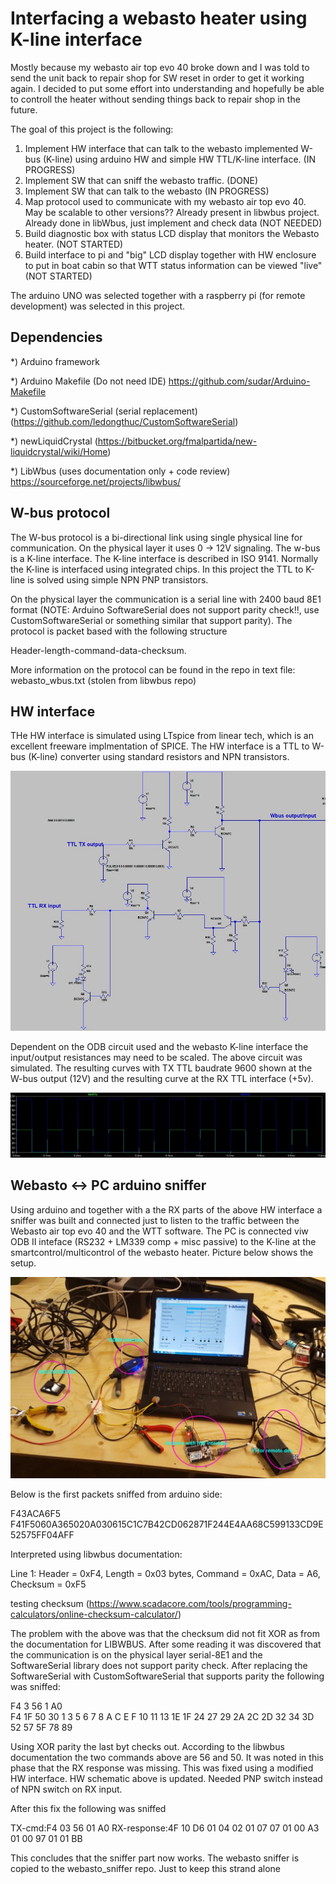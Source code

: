 # Interfacing a webasto heater using K-line interface
Mostly because my webasto air top evo 40 broke down and I was told to send the unit back to repair shop for SW reset in order to get it working again. I decided to put some effort into understanding and hopefully be able to controll the heater without sending things back to repair shop in the future.

The goal of this project is the following:

1) Implement HW interface that can talk to the webasto implemented W-bus (K-line) using arduino HW and simple HW TTL/K-line interface. (IN PROGRESS)
2) Implement SW that can sniff the webasto traffic. (DONE)
3) Implement SW that can talk to the webasto (IN PROGRESS)
4) Map protocol used to communicate with my webasto air top evo 40. May be scalable to other versions?? Already present in libwbus project. Already done in libWbus, just implement and check data (NOT NEEDED)
5) Build diagnostic box with status LCD display that monitors the Webasto heater. (NOT STARTED)
6) Build interface to pi and "big" LCD display together with HW enclosure to put in boat cabin so that WTT status information can be viewed "live" (NOT STARTED)

The arduino UNO was selected together with a raspberry pi (for remote development) was selected in this project.

Dependencies
-------------
*) Arduino framework

*) Arduino Makefile (Do not need IDE) https://github.com/sudar/Arduino-Makefile

*) CustomSoftwareSerial (serial replacement) (https://github.com/ledongthuc/CustomSoftwareSerial)

*) newLiquidCrystal (https://bitbucket.org/fmalpartida/new-liquidcrystal/wiki/Home)

*) LibWbus (uses documentation only + code review)  https://sourceforge.net/projects/libwbus/

W-bus protocol
-------------

The W-bus protocol is a bi-directional link using single physical line for communication. On the physical layer it uses 0 -> 12V signaling. The w-bus is a K-line interface. The K-line interface is described in ISO 9141. Normally the K-line is interfaced using integrated chips. In this project the TTL to K-line is solved using simple NPN PNP transistors.

On the physical layer the communication is a serial line with 2400 baud 8E1 format (NOTE: Arduino SoftwareSerial does not support parity check!!, use CustomSoftwareSerial or something similar that support parity). The protocol is packet based with the following structure

 Header-length-command-data-checksum.

More information on the protocol can be found in the repo in text file: webasto_wbus.txt (stolen from libwbus repo)


HW interface
------------
THe HW interface is simulated using LTspice from linear tech, which is an excellent freeware implmentation of SPICE. The HW interface is a TTL to W-bus (K-line) converter using standard resistors and NPN transistors.

![HW_interface_Wbus](HW_interface_Wbus.JPG)

Dependent on the ODB circuit used and the webasto K-line interface the input/output resistances may need to be scaled.
The above circuit was simulated. The resulting curves with TX TTL baudrate 9600 shown at the W-bus output (12V) and the resulting curve at the RX TTL interface (+5v).

![RX_TTL_input_W-BUS_output.JPG](RX_TTL_input_W-BUS_output.JPG)

Webasto <-> PC arduino sniffer
----------------------
Using arduino and together with a the RX parts of the above HW interface a sniffer was built and connected just to listen to the traffic between the Webasto air top evo 40 and the WTT software. The PC is connected viw ODB II inteface (RS232 + LM339 comp + misc passive) to the K-line at the smartcontrol/multicontrol of the webasto heater.
Picture below shows the setup.

![sniffer_setupWbus](Sniffer_setup.JPG)

Below is the first packets sniffed from arduino side:

  F43ACA6F5 
  F41F5060A365020A030615C1C7B42CD062871F244E4AA68C599133CD9E52575FF04AFF 
  
Interpreted using libwbus documentation:

Line 1: Header = 0xF4, Length = 0x03 bytes, Command = 0xAC, Data = A6, Checksum = 0xF5

testing checksum (https://www.scadacore.com/tools/programming-calculators/online-checksum-calculator/)

The problem with the above was that the checksum did not fit XOR as from the documentation for LIBWBUS. After some reading it was discovered that the communication is on the physical layer serial-8E1 and the SoftwareSerial library does not support parity check. After replacing the SoftwareSerial with CustomSoftwareSerial that supports parity the following was sniffed:

F4 3 56 1 A0  
F4 1F 50 30 1 3 5 6 7 8 A C E F 10 11 13 1E 1F 24 27 29 2A 2C 2D 32 34 3D 52 57 5F 78 89  

Using XOR parity the last byt checks out. According to the libwbus documentation the two commands above are 56 and 50. It was noted in this phase that the RX response was missing. This was fixed using a modified HW interface. HW schematic above is updated. Needed PNP switch instead of NPN switch on RX input.

After this fix the following was sniffed

TX-cmd:F4 03 56 01 A0  RX-response:4F 10 D6 01 04 02 01 07 07 01 00 A3 01 00 97 01 01 BB

This concludes that the sniffer part now works. The webasto sniffer is copied to the webasto_sniffer repo. Just to keep this strand alone










